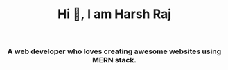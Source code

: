 <h1 align="center">Hi 👋, I am Harsh Raj</h1>
<br>
<h3 align="center">
  A web developer who loves creating awesome websites using MERN stack.
</h3>

<!--
**harshxraj/harshxraj** is a ✨ _special_ ✨ repository because its `README.md` (this file) appears on your GitHub profile.

Here are some ideas to get you started:

- 🔭 I’m currently working on ...
- 🌱 I’m currently learning ...
- 👯 I’m looking to collaborate on ...
- 🤔 I’m looking for help with ...
- 💬 Ask me about ...
- 📫 How to reach me: ...
- 😄 Pronouns: ...
- ⚡ Fun fact: ...
-->
